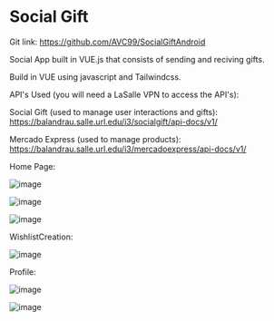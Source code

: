 # Social Gift

Git link: https://github.com/AVC99/SocialGiftAndroid

Social App built in VUE.js that consists of sending and reciving gifts.

Build in VUE using javascript and Tailwindcss.

API's Used (you will need a LaSalle VPN to access the API's):

Social Gift (used to manage user interactions and gifts): https://balandrau.salle.url.edu/i3/socialgift/api-docs/v1/

Mercado Express (used to manage products): https://balandrau.salle.url.edu/i3/mercadoexpress/api-docs/v1/

Home Page: 

![image](https://github.com/AVC99/SocialGiftVue/assets/92750813/3a2eb288-8270-4b8b-88a4-610b5a9fb916)

![image](https://github.com/AVC99/SocialGiftVue/assets/92750813/e9066c65-389a-40df-8186-bfb4847ff7f9)

![image](https://github.com/AVC99/SocialGiftVue/assets/92750813/ef4e9f2b-b118-476b-a136-35c798dc252e)

WishlistCreation: 

![image](https://github.com/AVC99/SocialGiftVue/assets/92750813/1df7062d-a846-4ec4-ade5-5bf2a4c0ad5d)

Profile: 

![image](https://github.com/AVC99/SocialGiftVue/assets/92750813/9e5735e7-dde2-4804-a29a-da508f74ee77)

![image](https://github.com/AVC99/SocialGiftVue/assets/92750813/ab79ac46-657b-491f-8ab7-f412f124245d)
